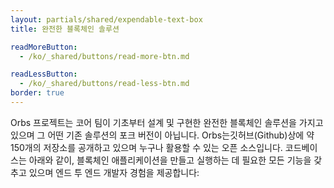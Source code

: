 ```yaml
---
layout: partials/shared/expendable-text-box
title: 완전한 블록체인 솔루션

readMoreButton:
  - /ko/_shared/buttons/read-more-btn.md

readLessButton:
  - /ko/_shared/buttons/read-less-btn.md
border: true
---
```


Orbs 프로젝트는 코어 팀이 기초부터 설계 및 구현한 완전한 블록체인 솔루션을 가지고 있으며 그 어떤 기존 솔루션의 포크 버전이 아닙니다. Orbs는깃허브(Github)상에 약 150개의 저장소를 공개하고 있으며 누구나 활용할 수 있는 오픈 소스입니다. 코드베이스는 아래와 같이, 블록체인 애플리케이션을 만들고 실행하는 데 필요한 모든 기능을 갖추고 있으며 엔드 투 엔드 개발자 경험을 제공합니다:
